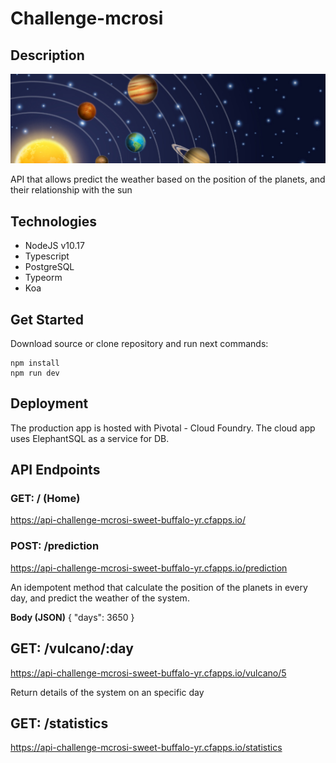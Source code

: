 # Challenge-mcrosi

## Description

![Solar System](https://github.com/mcrosignani/challenge-mcrosi/blob/master/solarSystem.PNG)

API that allows predict the weather based on the position of the planets, and their relationship with the sun

## Technologies

- NodeJS v10.17
- Typescript
- PostgreSQL
- Typeorm
- Koa

## Get Started

Download source or clone repository and run next commands:

```
npm install
npm run dev
```

## Deployment

The production app is hosted with Pivotal - Cloud Foundry. The cloud app uses ElephantSQL as a service for DB.

## API Endpoints

### GET: / (Home)
https://api-challenge-mcrosi-sweet-buffalo-yr.cfapps.io/

### POST: /prediction
https://api-challenge-mcrosi-sweet-buffalo-yr.cfapps.io/prediction

An idempotent method that calculate the position of the planets in every day, and predict the weather of the system.

**Body (JSON)**
{
	"days": 3650
}

## GET: /vulcano/:day
https://api-challenge-mcrosi-sweet-buffalo-yr.cfapps.io/vulcano/5

Return details of the system on an specific day

## GET: /statistics
https://api-challenge-mcrosi-sweet-buffalo-yr.cfapps.io/statistics
